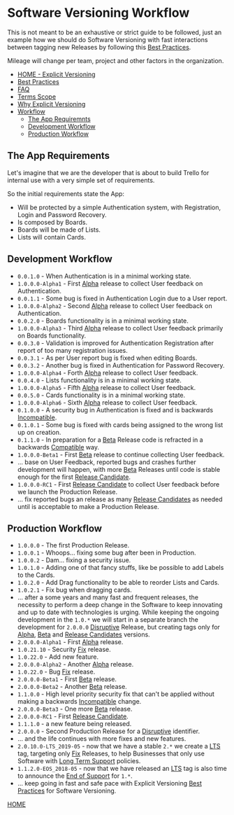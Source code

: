 # Software Versioning Workflow

This is not meant to be an exhaustive or strict guide to be followed, just an example how we should do Software
Versioning with fast interactions between tagging new Releases by following this [Best Practices](BEST_PRACTICES.md).

Mileage will change per team, project and other factors in the organization.

* [HOME - Explicit Versioning](#)
* [Best Practices](BEST_PRACTICES.md)
* [FAQ](FAQ.md)
* [Terms Scope](TERMS_SCOPE.md)
* [Why Explicit Versioning](WHY.md)
* [Workflow](WORKFLOW.md)
    + [The App Requiremnts](#the-app-requirements)
    + [Development Workflow](#development-workflow)
    + [Production Workflow](#production-workflow)


## The App Requirements

Let's imagine that we are the developer that is about to build Trello for internal use with a very simple set of
requirements.

So the initial requirements state the App:

* Will be protected by a simple Authentication system, with Registration, Login and Password Recovery.
* Is composed by Boards.
* Boards will be made of Lists.
* Lists will contain Cards.


## Development Workflow

* `0.0.1.0` - When Authentication is in a minimal working state.
* `1.0.0.0-Alpha1` - First [Alpha](TERMS_SCOPE.md#alpha) release to collect User feedback on Authentication.
* `0.0.1.1` - Some bug is fixed in Authentication Login due to a User report.
* `1.0.0.0-Alpha2` - Second [Alpha](TERMS_SCOPE.md#alpha) release to collect User feedback on Authentication.
* `0.0.2.0` - Boards functionality is in a minimal working state.
* `1.0.0.0-Alpha3` - Third [Alpha](TERMS_SCOPE.md#alpha) release to collect User feedback primarily on Boards functionality.
* `0.0.3.0` - Validation is improved for Authentication Registration after report of too many registration issues.
* `0.0.3.1` - As per User report bug is fixed when editing Boards.
* `0.0.3.2` - Another bug is fixed in Authentication for Password Recovery.
* `1.0.0.0-Alpha4` - Forth [Alpha](TERMS_SCOPE.md#alpha) release to collect User feedback.
* `0.0.4.0` - Lists functionality is in a minimal working state.
* `1.0.0.0-Alpha5` - Fifth [Alpha](TERMS_SCOPE.md#alpha) release to collect User feedback.
* `0.0.5.0` - Cards functionality is in a minimal working state.
* `1.0.0.0-Alpha6` - Sixth [Alpha](TERMS_SCOPE.md#alpha) release to collect User feedback.
* `0.1.0.0` - A security bug in Authentication is fixed and is backwards [Incompatible](TERMS_SCOPE.md#incompatible).
* `0.1.0.1` - Some bug is fixed with cards being assigned to the wrong list up on creation.
* `0.1.1.0` - In preparation for a [Beta](TERMS_SCOPE.md#beta) Release code is refracted in a backwards [Compatible](TERMS_SCOPE.md#compatible) way.
* `1.0.0.0-Beta1` - First [Beta](TERMS_SCOPE.md#beta) release to continue collecting User feedback.
*  ... base on User Feedback, reported bugs and crashes further development will happen, with more [Beta](TERMS_SCOPE.md#beta) Releases until
    code is stable enough for the first [Release Candidate](TERMS_SCOPE.md#rc-or-release-candidate).
* `1.0.0.0-RC1` - First [Release Candidate](TERMS_SCOPE.md#rc-or-release-candidate) to collect User feedback before we launch the Production Release.
* ... fix reported bugs an release as many [Release Candidates](TERMS_SCOPE.md#rc-or-release-candidate) as needed until is acceptable to make a Production Release.


## Production Workflow

* `1.0.0.0` - The first Production Release.
* `1.0.0.1` - Whoops... fixing some bug after been in Production.
* `1.0.0.2` - Dam... fixing a security issue.
* `1.0.1.0` - Adding one of that fancy stuffs, like be possible to add Labels to the Cards.
* `1.0.2.0` - Add Drag functionality to be able to reorder Lists and Cards.
* `1.0.2.1` - Fix bug when dragging cards.
* ... after a some years and many fast and frequent releases, the necessity to perform a deep change in the Software to
    keep innovating and up to date with technologies is urging.
    While keeping the ongoing development in the `1.0.*` we will start in a separate branch the development for
    `2.0.0.0` [Disruptive](TERMS_SCOPE.md#disruptive) Release, but creating tags only for [Alpha](TERMS_SCOPE.md#alpha), [Beta](TERMS_SCOPE.md#beta) and [Release Candidates](TERMS_SCOPE.md#rc-or-release-candidate) versions.
* `2.0.0.0-Alpha1` - First [Alpha](TERMS_SCOPE.md#alpha) release.
* `1.0.21.10` - Security [Fix](TERMS_SCOPE.md#fix) release.
* `1.0.22.0` - Add new feature.
* `2.0.0.0-Alpha2` - Another [Alpha](TERMS_SCOPE.md#alpha) release.
* `1.0.22.0` - Bug [Fix](TERMS_SCOPE.md#fix) release.
* `2.0.0.0-Beta1` - First [Beta](TERMS_SCOPE.md#beta) release.
* `2.0.0.0-Beta2` - Another [Beta](TERMS_SCOPE.md#beta) release.
* `1.1.0.0` - High level priority security fix that can't be applied without making a backwards [Incompatible](TERMS_SCOPE.md#incompatible) change.
* `2.0.0.0-Beta3` - One more [Beta](TERMS_SCOPE.md#beta) release.
* `2.0.0.0-RC1` - First [Release Candidate](TERMS_SCOPE.md#rc-or-release-candidate).
* `1.1.1.0` - a new feature being released.
* `2.0.0.0` - Second Production Release for a [Disruptive](TERMS_SCOPE.md#disruptive) identifier.
* ... and the life continues with more fixes and new features.
* `2.0.10.0-LTS_2019-05` - now that we have a stable `2.*` we create a [LTS](TERMS_SCOPE.md#lts-or-long-term-support) tag, targeting only [Fix](TERMS_SCOPE.md#fix) Releases, to help Businesses that only use Software with [Long Term Support](TERMS_SCOPE.md#lts-or-long-term-support) policies.
* `1.1.2.0-EOS_2018-05` - now that we have released an [LTS](TERMS_SCOPE.md#lts-or-long-term-support) tag is also time to announce the [End of Support](TERMS_SCOPER.md#eos-or-end-of-support) for `1.*`.
* ... keep going in fast and safe pace with Explicit Versioning [Best Practices](BEST_PRACTICES.md) for Software Versioning.


[HOME](README.md)
